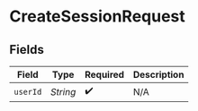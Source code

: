 # CreateSessionRequest


## Fields

| Field              | Type               | Required           | Description        |
| ------------------ | ------------------ | ------------------ | ------------------ |
| `userId`           | *String*           | :heavy_check_mark: | N/A                |